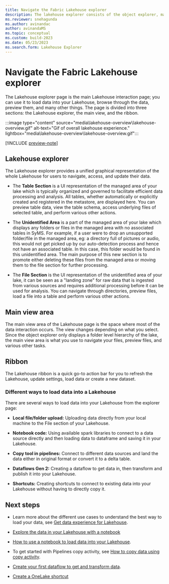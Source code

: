 ```yaml
---
title: Navigate the Fabric Lakehouse explorer
description: The lakehouse explorer consists of the object explorer, main view, and ribbon. Use it to load data into your lakehouse, and then browse and preview your data.
ms.reviewer: snehagunda
ms.author: avinandac
author: avinandaMS
ms.topic: conceptual
ms.custom: build-2023
ms.date: 05/23/2023
ms.search.form: Lakehouse Explorer
---
```


# Navigate the Fabric Lakehouse explorer

The Lakehouse explorer page is the main Lakehouse interaction page; you can use it to load data into your Lakehouse, browse through the data, preview them, and many other things. The page is divided into three sections: the Lakehouse explorer, the main view, and the ribbon.

:::image type="content" source="media\lakehouse-overview\lakehouse-overview.gif" alt-text="Gif of overall lakehouse experience." lightbox="media\lakehouse-overview\lakehouse-overview.gif":::

[!INCLUDE [preview-note](../includes/preview-note.md)]

## Lakehouse explorer

The Lakehouse explorer provides a unified graphical representation of the whole Lakehouse for users to navigate, access, and update their data.

- The **Table Section** is a UI representation of the managed area of your lake which is typically organized and governed to facilitate efficient data processing and analysis. All tables, whether automatically or explicitly created and registered in the metastore, are displayed here. You can preview table data, view the table schema, access underlying files of selected table, and perform various other actions.

- The **Unidentified Area** is a part of the managed area of your lake which displays any folders or files in the managed area with no associated tables in SyMS. For example, if a user were to drop an unsupported folder/file in the managed area, eg: a directory full of pictures or audio, this would not get picked up by our auto-detection process and hence not have an associated table. In this case, this folder would be found in this unidentified area. The main purpose of this new section is to promote either deleting these files from the managed area or moving them to the file section for further processing.

- The **File Section** is the UI representation of the unidentified area of your lake, it can be seen as a "landing zone" for raw data that is ingested from various sources and requires additional processing before it can be used for analysis. You can navigate through directories, preview files, load a file into a table and perform various other actions.

## Main view area

The main view area of the Lakehouse page is the space where most of the data interaction occurs. The view changes depending on what you select. Since the object explorer only displays a folder level hierarchy of the lake, the main view area is what you use to navigate your files, preview files, and various other tasks.

## Ribbon

The Lakehouse ribbon is a quick go-to action bar for you to refresh the Lakehouse, update settings, load data or create a new dataset.

### Different ways to load data into a Lakehouse

There are several ways to load data into your Lakehouse from the explorer page:

- **Local file/folder upload:** Uploading data directly from your local machine to the File section of your Lakehouse.

- **Notebook code:** Using available spark libraries to connect to a data source directly and then loading data to dataframe and saving it in your Lakehouse.

- **Copy tool in pipelines:** Connect to different data sources and land the data either in original format or convert it to a delta table.

- **Dataflows Gen 2:** Creating a dataflow to get data in, then transform and publish it into your Lakehouse.

- **Shortcuts:** Creating shortcuts to connect to existing data into your Lakehouse without having to directly copy it.

## Next steps

- Learn more about the different use cases to understand the best way to load your data, see [Get data experience for Lakehouse](load-data-lakehouse.md).

- [Explore the data in your Lakehouse with a notebook](lakehouse-notebook-explore.md)

- [How to use a notebook to load data into your Lakehouse](lakehouse-notebook-load-data.md).

- To get started with Pipelines copy activity, see [How to copy data using copy activity](..\data-factory\copy-data-activity.md).

- [Create your first dataflow to get and transform data](../data-factory/create-first-dataflow-gen2.md).

- [Create a OneLake shortcut](../real-time-analytics/onelake-shortcuts.md?tab=onelake-shortcut)

